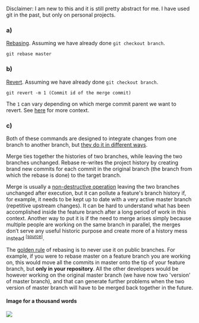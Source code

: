 Disclaimer: I am new to this and it is still pretty abstract for me. I have used git in the past, but only on personal projects.

### a)
[Rebasing](https://git-scm.com/book/en/v2/Git-Branching-Rebasing). Assuming we have already done `git checkout branch`.  

```
git rebase master
```

### b)  
[Revert](https://www.atlassian.com/git/tutorials/undoing-changes/git-revert). Assuming we have already done `git checkout branch`.  
 
``` 
git revert -m 1 (Commit id of the merge commit)
```
The `1` can vary depending on which merge commit parent we want to revert. See [here](http://stackoverflow.com/questions/7099833/how-to-revert-a-merge-commit-thats-already-pushed-to-remote-branch/7100005#7100005) for more context.

### c)
Both of these commands are designed to integrate changes from one branch to another branch, but [they do it in different ways](https://www.atlassian.com/git/tutorials/merging-vs-rebasing).

Merge ties together the histories of two branches, while leaving the two branches unchanged. Rebase re-writes the project history by creating brand new commits for each commit in the original branch (the branch from which the rebase is done) to the target branch. 

Merge is usually a [non-destructive operation](https://www.atlassian.com/git/tutorials/merging-vs-rebasing/conceptual-overview)</sup> leaving the two branches unchanged after execution, but it can pollute a feature's branch history if, for example, it needs to be kept up to date with a very active master branch (repetitive upstream changes). It can be hard to understand what has been accomplished inside the feature branch after a long period of work in this context. Another way to put it is if the need to merge arises simply because multiple people are working on the same branch in parallel, the merges don’t serve any useful historic purpose and create more of a history mess instead <sup>[[source]](https://blog.sourcetreeapp.com/2012/08/21/merge-or-rebase/)</sup>.

The [golden rule](https://www.atlassian.com/git/tutorials/merging-vs-rebasing/the-golden-rule-of-rebasing) of rebasing is to never use it on public branches. For example, if you were to rebase master on a feature branch you are working on, this would move all the commits  in master onto the tip of your feature branch, but __only  in your repository__. All the other developers would be however working on the original master branch (we have now two 'version' of master branch), and that can generate further problems when the two version of master branch will have to be merged back together in the future.

#### Image for a thousand words  

 <img src="https://www.atlassian.com/git/images/tutorials/advanced/merging-vs-rebasing/05.svg"/>



 
